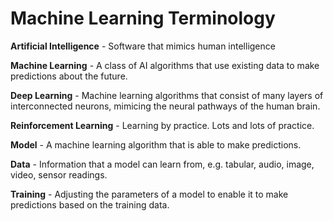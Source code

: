 # Machine Learning Terminology

**Artificial Intelligence** - Software that mimics human intelligence

**Machine Learning** - A class of AI algorithms that use existing data to make predictions about the future.

**Deep Learning** - Machine learning algorithms that consist of many layers of interconnected neurons, mimicing the neural pathways of the human brain.   

**Reinforcement Learning** - Learning by practice. Lots and lots of practice.

**Model** - A machine learning algorithm that is able to make predictions.

**Data** - Information that a model can learn from, e.g. tabular, audio, image, video, sensor readings.

**Training** - Adjusting the parameters of a model to enable it to make predictions based on the training data.
